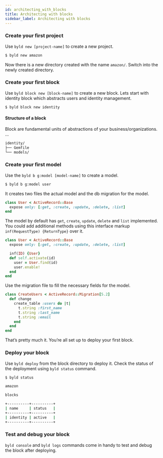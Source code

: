 ```yaml
---
id: architecting_with_blocks
title: Architecting with blocks
sidebar_label: Architecting with blocks
---
```


### Create your first project

Use `byld new [project-name]` to create a new project. 

```sh
$ byld new amazon
```

Now there is a new directory created with the name `amazon/`. Switch into the newly created directory.

### Create your first block

Use `byld block new [block-name]` to create a new block. Lets start with identity block which abstracts users and identity management.

```sh
$ byld block new identity
```

#### Structure of a block

Block are fundamental units of abstractions of your business/organizations. ...

```sh
identity/
├── Gemfile
└── models/
```

### Create your first model

Use the `byld b g:model [model-name]` to create a model.

```sh
$ byld b g:model user
```

It creates two files the actual model and the db migration for the model.

```ruby
class User < ActiveRecord::Base
  expose only: [:get, :create, :update, :delete, :list]
end
```

The model by default has `get`, `create`, `update`, `delete` and `list`
implemented. You could add additional methods using this interface markup
`inf(RequestType) {ReturnType}` over it.

```ruby
class User < ActiveRecord::Base
  expose only: [:get, :create, :update, :delete, :list]

  inf(ID) {User}
  def self.activate(id)
    user = User.find(id)
    user.enable!
  end
end
```
Use the migration file to fill the necessary fields for the model.

```ruby
class CreateUsers < ActiveRecord::Migration[5.2]
  def change
    create_table :users do |t|
      t.string :first_name
      t.string :last_name
      t.string :email
    end
  end
end
```

That’s pretty much it. You’re all set up to deploy your first block.

### Deploy your block

Use `byld deploy` from the block directory to deploy it. Check the status of the deployment using `byld status` command. 

```sh
$ byld status

amazon

blocks

+----------+----------+
| name     | status   |
+----------+----------+
| identity | active   |
+----------+----------+

```

### Test and debug your block

`byld console` and `byld logs` commands come in handy to test and debug the block after deploying. 

